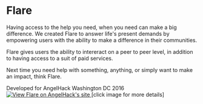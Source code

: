 # Flare

Having access to the help you need, when you need can make a big difference. We created Flare to answer life's present demands by empowering users with the ability to make a difference in their communities.

Flare gives users the ability to intereract on a peer to peer level, in addition to having access to a suit of paid services. 

Next time you need help with something, anything, or simply want to make an impact, think Flare.

Developed for AngelHack Washington DC 2016
<a href="http://www.hackathon.io/63216">
  <img alt="View Flare on AngelHack's site"
       src="https://cloud.githubusercontent.com/assets/7444521/15524170/eb575a02-21ed-11e6-90e7-8436832c7e2f.png"/>
</a>
[click image for more details]
